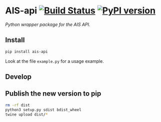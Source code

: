 # AIS-api [![Build Status][travis_status]][travis] [![PyPI version][pypi_badge]][pypi]

_Python wrapper package for the AIS API._

## Install

```bash
pip install ais-api
```

Look at the file `example.py` for a usage example.

[travis_status]: https://travis-ci.org/sviete/ais-api.svg?branch=master
[travis]: https://travis-ci.org/sviete/ais-api
[pypi]:https://pypi.org/project/aisapi/
[pypi_badge]: https://badge.fury.io/py/aisapi.svg


## Develop


## Publish the new version to pip

```bash
rm -rf dist
python3 setup.py sdist bdist_wheel
twine upload dist/*
```

